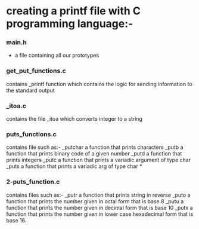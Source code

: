 # creating a printf file with C programming language:-

### main.h
- a file containing all our prototypes

### get_put_functions.c
contains _printf function which contains the logic for sending information to the standard output

### _itoa.c
contains the file _itoa which converts integer to a string

### puts_functions.c
contains file such as:- _putchar a function that prints characters
			_putb a function that prints binary code of a given number
			_putd a function that prints integers
			_putc a function that prints a variadic argument of type char
			_puts a function that prints a variadic arg of type char *

### 2-puts_function.c
contains files such as:- _putr a function that prints string in reverse
			_puto a function that prints the number given in octal form that is base 8
			_putu a function that prints the number given in decimal form that is base 10
			_putx a function that prints the number given in lower case hexadecimal form that is base 16.
